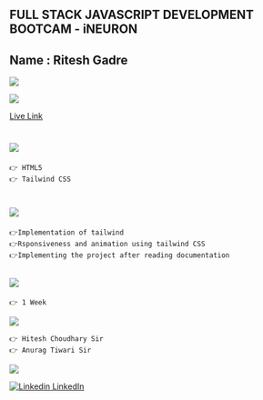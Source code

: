 ## FULL STACK JAVASCRIPT DEVELOPMENT BOOTCAM - iNEURON

## Name : Ritesh Gadre

![](https://img.shields.io/badge/Paytm%20Clone-Deployed-green)

![](./images/Arthur%20Portfolio%20Page%20Screenshot%20-%20127.0.0.1.png)

[Live Link](https://paytm-clone-rg.netlify.app/)

# ![](https://img.shields.io/badge/-Technologies%20Used-blue)
```
👉 HTML5
👉 Tailwind CSS
```

# ![](https://img.shields.io/badge/-Learnings-orange)

```
👉Implementation of tailwind
👉Rsponsiveness and animation using tailwind CSS
👉Implementing the project after reading documentation
```

## ![](https://img.shields.io/badge/-Time%20Taken-orange)
```
👉 1 Week
```

![](https://img.shields.io/badge/-Speacial%20Thanks-orange)
```
👉 Hitesh Choudhary Sir
👉 Anurag Tiwari Sir
```

![](https://img.shields.io/badge/-Connect%20with%20me-blue)

[![Linkedin](https://i.stack.imgur.com/gVE0j.png) LinkedIn](https://www.linkedin.com/in/ritesh-gadre-80a0a9188/)
